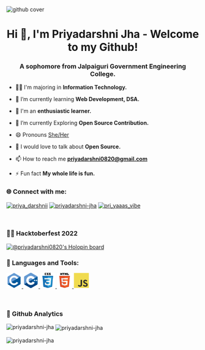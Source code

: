 ![github cover](https://user-images.githubusercontent.com/112426243/197120845-88a68077-06c1-4033-aca7-0d7e01775fde.jpg)

<h1 align="center">Hi 👋, I'm Priyadarshni Jha - Welcome to my Github!</h1>
<h3 align="center">A sophomore from Jalpaiguri Government Engineering College.</h3>

- 👨‍💻 I'm majoring in **Information Technology.**

- 🌱 I’m currently learning **Web Development, DSA.**

- 👀 I'm an **enthusiastic learner.**

- 🔭 I’m currently Exploring **Open Source Contribution.**

- 😄 Pronouns [She/Her](She/Her)

- 💬 I would love to talk about **Open Source.**

- 📫 How to reach me **priyadarshni0820@gmail.com**

- ⚡ Fun fact **My whole life is fun.**

<h3 align="left">
🌐 Connect with me:</h3>
<p align="left">
<a href="https://twitter.com/priya_darshnii" target="blank"><img align="center" src="https://raw.githubusercontent.com/rahuldkjain/github-profile-readme-generator/master/src/images/icons/Social/twitter.svg" alt="priya_darshnii" height="30" width="40" /></a>
<a href="https://linkedin.com/in/priyadarshni-jha" target="blank"><img align="center" src="https://raw.githubusercontent.com/rahuldkjain/github-profile-readme-generator/master/src/images/icons/Social/linked-in-alt.svg" alt="priyadarshni-jha" height="30" width="40" /></a>
<a href="https://instagram.com/pri_yaaas_vibe" target="blank"><img align="center" src="https://raw.githubusercontent.com/rahuldkjain/github-profile-readme-generator/master/src/images/icons/Social/instagram.svg" alt="pri_yaaas_vibe" height="30" width="40" /></a>
</p>
 <br>
<h3> 🧑‍💻 Hacktoberfest 2022 </h3>

[![@priyadarshni0820's Holopin board](https://holopin.me/priyadarshni0820)](https://holopin.io/@priyadarshni0820)

<h3 align="left">🎯 Languages and Tools:</h3>

<p align="left"> <a href="https://www.cprogramming.com/" target="_blank" rel="noreferrer"> <img src="https://raw.githubusercontent.com/devicons/devicon/master/icons/c/c-original.svg" alt="c" width="40" height="40"/> </a> <a href="https://www.w3schools.com/cpp/" target="_blank" rel="noreferrer"> <img src="https://raw.githubusercontent.com/devicons/devicon/master/icons/cplusplus/cplusplus-original.svg" alt="cplusplus" width="40" height="40"/> </a> <a href="https://www.w3schools.com/css/" target="_blank" rel="noreferrer"> <img src="https://raw.githubusercontent.com/devicons/devicon/master/icons/css3/css3-original-wordmark.svg" alt="css3" width="40" height="40"/> </a> <a href="https://www.w3.org/html/" target="_blank" rel="noreferrer"> <img src="https://raw.githubusercontent.com/devicons/devicon/master/icons/html5/html5-original-wordmark.svg" alt="html5" width="40" height="40"/> </a> <a href="https://developer.mozilla.org/en-US/docs/Web/JavaScript" target="_blank" rel="noreferrer"> <img src="https://raw.githubusercontent.com/devicons/devicon/master/icons/javascript/javascript-original.svg" alt="javascript" width="40" height="40"/> </a> </p>
<br>
  <h3>📶 Github Analytics</h3>

<p><img align="left" src="https://github-readme-stats.vercel.app/api/top-langs?username=priyadarshni-jha&show_icons=true&locale=en&layout=compact" alt="priyadarshni-jha" /></p>

<p>&nbsp;<img align="center" src="https://github-readme-stats.vercel.app/api?username=priyadarshni-jha&show_icons=true&locale=en" alt="priyadarshni-jha" /></p>

<p><img align="center" src="https://github-readme-streak-stats.herokuapp.com/?user=priyadarshni-jha&" alt="priyadarshni-jha" /></p>
